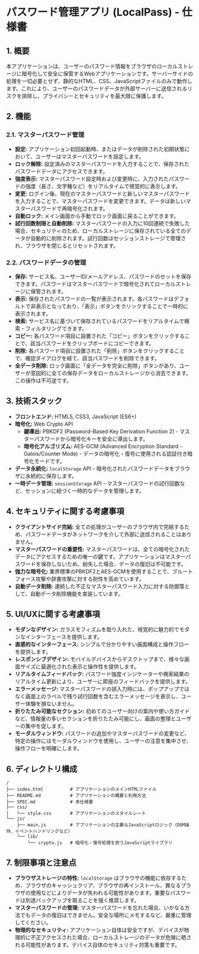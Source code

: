 # パスワード管理アプリ (LocalPass) - 仕様書

## 1. 概要

本アプリケーションは、ユーザーのパスワード情報をブラウザのローカルストレージに暗号化して安全に保管するWebアプリケーションです。サーバーサイドの処理を一切必要とせず、静的なHTML、CSS、JavaScriptファイルのみで動作します。これにより、ユーザーのパスワードデータが外部サーバーに送信されるリスクを排除し、プライバシーとセキュリティを最大限に保護します。

## 2. 機能

### 2.1. マスターパスワード管理
- **設定:** アプリケーション初回起動時、またはデータが削除された初期状態において、ユーザーはマスターパスワードを設定します。
- **ロック解除:** 設定済みのマスターパスワードを入力することで、保存されたパスワードデータにアクセスできます。
- **強度表示:** マスターパスワード設定時および変更時に、入力されたパスワードの強度（長さ、文字種など）をリアルタイムで視覚的に表示します。
- **変更:** ログイン後、現在のマスターパスワードと新しいマスターパスワードを入力することで、マスターパスワードを変更できます。データは新しいマスターパスワードで再暗号化されます。
- **自動ロック:** メイン画面から手動でロック画面に戻ることができます。
- **試行回数制限と自動削除:** マスターパスワードの入力に10回連続で失敗した場合、セキュリティのため、ローカルストレージに保存されている全てのデータが自動的に削除されます。試行回数はセッションストレージで管理され、ブラウザを閉じるとリセットされます。

### 2.2. パスワードデータの管理
- **保存:** サービス名、ユーザーID/メールアドレス、パスワードのセットを保存できます。パスワードはマスターパスワードで暗号化されてローカルストレージに保管されます。
- **表示:** 保存されたパスワードの一覧が表示されます。各パスワードはデフォルトで非表示となっており、「表示」ボタンをクリックすることで一時的に表示されます。
- **検索:** サービス名に基づいて保存されているパスワードをリアルタイムで検索・フィルタリングできます。
- **コピー:** 各パスワード項目に設置された「コピー」ボタンをクリックすることで、該当パスワードをクリップボードにコピーできます。
- **削除:** 各パスワード項目に設置された「削除」ボタンをクリックすることで、確認ダイアログを経て、該当パスワードを削除できます。
- **全データ削除:** ロック画面に「全データを完全に削除」ボタンがあり、ユーザーが意図的に全ての保存データをローカルストレージから消去できます。この操作は不可逆です。

## 3. 技術スタック

- **フロントエンド:** HTML5, CSS3, JavaScript (ES6+)
- **暗号化:** Web Crypto API
  - **鍵導出:** PBKDF2 (Password-Based Key Derivation Function 2) - マスターパスワードから暗号化キーを安全に導出します。
  - **暗号化アルゴリズム:** AES-GCM (Advanced Encryption Standard - Galois/Counter Mode) - データの暗号化・復号に使用される認証付き暗号化モードです。
- **データ永続化:** `localStorage` API - 暗号化されたパスワードデータをブラウザに永続的に保存します。
- **一時データ管理:** `sessionStorage` API - マスターパスワードの試行回数など、セッションに紐づく一時的なデータを管理します。

## 4. セキュリティに関する考慮事項

- **クライアントサイド完結:** 全ての処理がユーザーのブラウザ内で完結するため、パスワードデータがネットワークを介して外部に送信されることはありません。
- **マスターパスワードの重要性:** マスターパスワードは、全ての暗号化されたデータにアクセスするための唯一の鍵です。アプリケーションはマスターパスワードを保存しないため、紛失した場合、データの復旧は不可能です。
- **強力な暗号化:** 業界標準のPBKDF2とAES-GCMを使用することで、ブルートフォース攻撃や辞書攻撃に対する耐性を高めています。
- **自動データ削除:** 連続した不正なマスターパスワード入力に対する防御策として、自動データ削除機能を実装しています。

## 5. UI/UXに関する考慮事項

- **モダンなデザイン:** ガラスモフィズムを取り入れた、視覚的に魅力的でモダンなインターフェースを提供します。
- **直感的なインターフェース:** シンプルで分かりやすい画面構成と操作フローを提供します。
- **レスポンシブデザイン:** モバイルデバイスからデスクトップまで、様々な画面サイズに最適化された表示と操作性を提供します。
- **リアルタイムフィードバック:** パスワード強度インジケーターや検索結果のリアルタイム更新により、ユーザーに即座のフィードバックを提供します。
- **エラーメッセージ:** マスターパスワードの誤入力時には、ポップアップではなく画面上のラベルで残り試行回数を含むエラーメッセージを表示し、ユーザー体験を損ないません。
- **折りたたみ可能なセクション:** 初めてのユーザー向けの案内や使い方ガイドなど、情報量の多いセクションを折りたたみ可能にし、画面の整理とユーザーの集中を促します。
- **モーダルウィンドウ:** パスワードの追加やマスターパスワードの変更など、特定の操作にはモーダルウィンドウを使用し、ユーザーの注意を集中させ、操作フローを明確にします。

## 6. ディレクトリ構成

```
/
├── index.html          # アプリケーションのメインHTMLファイル
├── README.md           # アプリケーションの概要と利用方法
├── SPEC.md             # 本仕様書
├── css/
│   └── style.css       # アプリケーションのスタイルシート
└── js/
    ├── main.js         # アプリケーションの主要なJavaScriptロジック（DOM操作、イベントハンドリングなど）
    └── lib/
        └── crypto.js   # 暗号化・復号処理を担うJavaScriptライブラリ
```

## 7. 制限事項と注意点

- **ブラウザストレージの特性:** `localStorage` はブラウザの機能に依存するため、ブラウザのキャッシュクリア、ブラウザの再インストール、異なるブラウザの使用などによりデータが失われる可能性があります。重要なパスワードは別途バックアップを取ることを強く推奨します。
- **マスターパスワードの管理:** マスターパスワードを忘れた場合、いかなる方法でもデータの復旧はできません。安全な場所にメモするなど、厳重に管理してください。
- **物理的なセキュリティ:** アプリケーション自体は安全ですが、デバイスが物理的に不正アクセスされた場合、ローカルストレージのデータが危険に晒される可能性があります。デバイス自体のセキュリティ対策も重要です。
